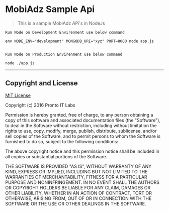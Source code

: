 # MobiAdz Sample Api

> This is a sample MobiAdz APi's in NodeJs

```
Run Node on Development Envirenment use below command

env NODE_ENV="development" MONGODB_URI="xyz" PORT=8080 node app.js


Run Node on Production Envirenment use below command

node ./app.js
```

___

## Copyright and License

[MIT License](https://github.com/goyalzz/NodeSampleAppMobiAdz/blob/master/LICENSE "License")

Copyright (c) 2016 Pronto IT Labs

Permission is hereby granted, free of charge, to any person obtaining a copy
of this software and associated documentation files (the "Software"), to deal
in the Software without restriction, including without limitation the rights
to use, copy, modify, merge, publish, distribute, sublicense, and/or sell
copies of the Software, and to permit persons to whom the Software is
furnished to do so, subject to the following conditions:

The above copyright notice and this permission notice shall be included in all
copies or substantial portions of the Software.

THE SOFTWARE IS PROVIDED "AS IS", WITHOUT WARRANTY OF ANY KIND, EXPRESS OR
IMPLIED, INCLUDING BUT NOT LIMITED TO THE WARRANTIES OF MERCHANTABILITY,
FITNESS FOR A PARTICULAR PURPOSE AND NONINFRINGEMENT. IN NO EVENT SHALL THE
AUTHORS OR COPYRIGHT HOLDERS BE LIABLE FOR ANY CLAIM, DAMAGES OR OTHER
LIABILITY, WHETHER IN AN ACTION OF CONTRACT, TORT OR OTHERWISE, ARISING FROM,
OUT OF OR IN CONNECTION WITH THE SOFTWARE OR THE USE OR OTHER DEALINGS IN THE
SOFTWARE.